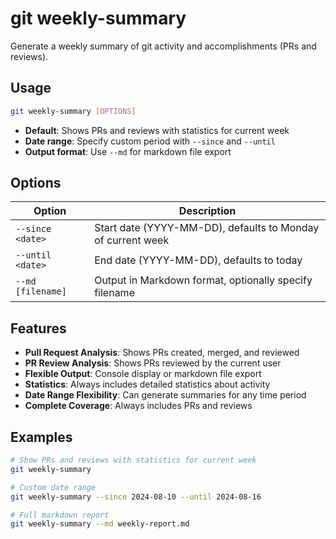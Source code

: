 # git weekly-summary

Generate a weekly summary of git activity and accomplishments (PRs and reviews).

## Usage

```bash
git weekly-summary [OPTIONS]
```

- **Default**: Shows PRs and reviews with statistics for current week
- **Date range**: Specify custom period with `--since` and `--until`
- **Output format**: Use `--md` for markdown file export

## Options

| Option            | Description                                                 |
| ----------------- | ----------------------------------------------------------- |
| `--since <date>`  | Start date (YYYY-MM-DD), defaults to Monday of current week |
| `--until <date>`  | End date (YYYY-MM-DD), defaults to today                    |
| `--md [filename]` | Output in Markdown format, optionally specify filename      |

## Features

- **Pull Request Analysis**: Shows PRs created, merged, and reviewed
- **PR Review Analysis**: Shows PRs reviewed by the current user
- **Flexible Output**: Console display or markdown file export
- **Statistics**: Always includes detailed statistics about activity
- **Date Range Flexibility**: Can generate summaries for any time period
- **Complete Coverage**: Always includes PRs and reviews

## Examples

```bash
# Show PRs and reviews with statistics for current week
git weekly-summary

# Custom date range
git weekly-summary --since 2024-08-10 --until 2024-08-16

# Full markdown report
git weekly-summary --md weekly-report.md
```
